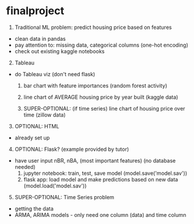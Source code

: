# finalproject
1. Traditional ML problem: predict housing price based on features
 - clean data in pandas
 - pay attention to: missing data, categorical columns (one-hot encoding)
 - check out existing kaggle notebooks

2. Tableau
 - do Tableau viz (don't need flask)
     1. bar chart with feature importances (random forest activity)
     2. line chart of AVERAGE housing price by year built (kaggle data)
     
     3. SUPER-OPTIONAL: (if time series) line chart of housing price over time (zillow data)

3. OPTIONAL: HTML
 - already set up
 
4. OPTIONAL: Flask? (example provided by tutor)
 - have user input nBR, nBA, (most important features) (no database needed)
    1. jupyter notebook: train, test, save model (model.save('model.sav'))
    2. flask app: load model and make predictions based on new data (model.load('model.sav'))

5. SUPER-OPTIONAL: Time Series problem
 - getting the data
 - ARMA, ARIMA models - only need one column (data) and time column
 